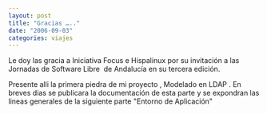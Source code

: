 ```yaml
---
layout: post
title: "Gracias ….."
date: "2006-09-03"
categories: viajes
---
```


Le doy las gracia a Iniciativa Focus e Hispalinux por su invitación a las Jornadas de Software Libre  de Andalucía en su tercera edición.

Presente alli la primera piedra de mi proyecto , Modelado en LDAP . En breves dias se publicara la documentación de esta parte y se expondran las lineas generales de la siguiente parte "Entorno de Aplicación"
